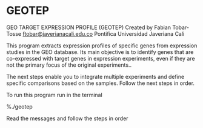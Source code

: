 # GEOTEP
GEO TARGET EXPRESSION PROFILE (GEOTEP)
Created by 
Fabian Tobar-Tosse
ftobar@javerianacali.edu.co
Pontifica Universidad Javeriana Cali

This program extracts expression profiles of specific genes 
from expression studies in the GEO database. Its main objective 
is to identify genes that are co-expressed with target genes in 
expression experiments, even if they are not the primary focus 
of the original experiments..

The next steps enable you to integrate multiple experiments and 
define specific comparisons based on the samples. Follow the 
next steps in order.

To run this program run in the terminal

%./geotep

Read the messages and follow the steps in order 
           
